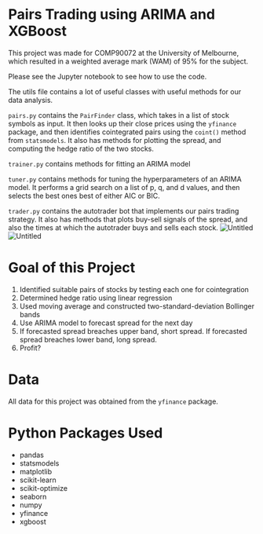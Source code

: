 # Pairs Trading using ARIMA and XGBoost

This project was made for COMP90072 at the University of Melbourne, which resulted in a weighted average mark (WAM) of 95% for the subject.

Please see the Jupyter notebook to see how to use the code. 

The utils file contains a lot of useful classes with useful methods for our data analysis.

`pairs.py` contains the `PairFinder` class, which takes in a list of stock symbols as input. It then looks up their close prices using the `yfinance` package, and then identifies cointegrated pairs using the `coint()` method from `statsmodels`. It also has methods for plotting the spread, and computing the hedge ratio of the two stocks.

`trainer.py` contains methods for fitting an ARIMA model

`tuner.py` contains methods for tuning the hyperparameters of an ARIMA model. It performs a grid search on a list of p, q, and d values, and then selects the best ones best of either AIC or BIC.

`trader.py` contains the autotrader bot that implements our pairs trading strategy. It also has methods that plots buy-sell signals of the spread, and also the times at which the autotrader buys and sells each stock.
![Untitled](https://github.com/user-attachments/assets/d4a3be68-fd33-4fdf-b83a-5aad13d168a3)
![Untitled](https://github.com/user-attachments/assets/ba592840-9bd2-41fa-808c-33a693188c47)



# Goal of this Project
 1. Identified suitable pairs of stocks by testing each one for cointegration
 2. Determined hedge ratio using linear regression
 3. Used moving average and constructed two-standard-deviation Bollinger bands
 4. Use ARIMA model to forecast spread for the next day
 5. If forecasted spread breaches upper band, short spread. If forecasted spread breaches lower band, long spread.
 6. Profit?

# Data 
All data for this project was obtained from the `yfinance` package. 

# Python Packages Used
 - pandas
 - statsmodels
 - matplotlib
 - scikit-learn
 - scikit-optimize
 - seaborn
 - numpy
 - yfinance
 - xgboost
